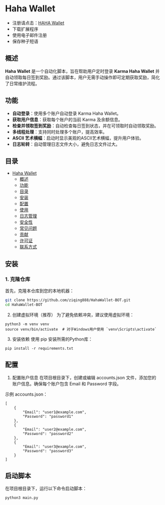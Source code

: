# Haha Wallet

- 注册请点击：[HAHA Wallet](https://join.haha.me/Z-XRUJPR)
- 下载扩展程序
- 使用电子邮件注册
- 保存种子短语

## 概述

**Haha Wallet** 是一个自动化脚本，旨在帮助用户定时登录 **Karma Haha Wallet** 并自动领取每日签到奖励。通过该脚本，用户无需手动操作即可定期获取奖励，简化了日常维护流程。

## 功能

- **自动登录**：使用多个账户自动登录 Karma Haha Wallet。
- **获取用户信息**：获取每个账户的当前 Karma 及余额信息。
- **检查并领取签到奖励**：自动检查每日签到状态，并在可领取时自动领取奖励。
- **多线程处理**：支持同时处理多个账户，提高效率。
- **ASCII 艺术横幅**：启动时显示美观的ASCII艺术横幅，提升用户体验。
- **日志轮转**：自动管理日志文件大小，避免日志文件过大。

## 目录

- [Haha Wallet](#haha-wallet)
  - [概述](#概述)
  - [功能](#功能)
  - [目录](#目录)
  - [安装](#安装)
  - [配置](#配置)
  - [使用](#使用)
  - [日志管理](#日志管理)
  - [安全性](#安全性)
  - [常见问题](#常见问题)
  - [贡献](#贡献)
  - [许可证](#许可证)
  - [联系方式](#联系方式)

## 安装

### 1. 克隆仓库

首先，克隆本仓库到您的本地机器：

```bash
git clone https://github.com/ziqing888/HahaWallet-BOT.git
cd HahaWallet-BOT
```
2. 创建虚拟环境（推荐）
为了避免依赖冲突，建议使用虚拟环境：
```
python3 -m venv venv
source venv/bin/activate  # 对于Windows用户使用 `venv\Scripts\activate`
```
3. 安装依赖
使用 pip 安装所需的Python库：
```
pip install -r requirements.txt
```
## 配置
1. 配置账户信息
在项目根目录下，创建或编辑 accounts.json 文件，添加您的账户信息。确保每个账户包含 Email 和 Password 字段。

示例 accounts.json：
```
[
    {
        "Email": "user1@example.com",
        "Password": "password1"
    },
    {
        "Email": "user2@example.com",
        "Password": "password2"
    },
    {
        "Email": "user3@example.com",
        "Password": "password3"
    }
]
```
## 启动脚本
在项目根目录下，运行以下命令启动脚本：
```
python3 main.py
```

